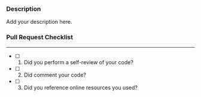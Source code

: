 ### Description
Add your description here.

### Pull Request Checklist
___
- [ ] 1. Did you perform a self-review of your code?
- [ ] 2. Did comment your code?
- [ ] 3. Did you reference online resources you used?
